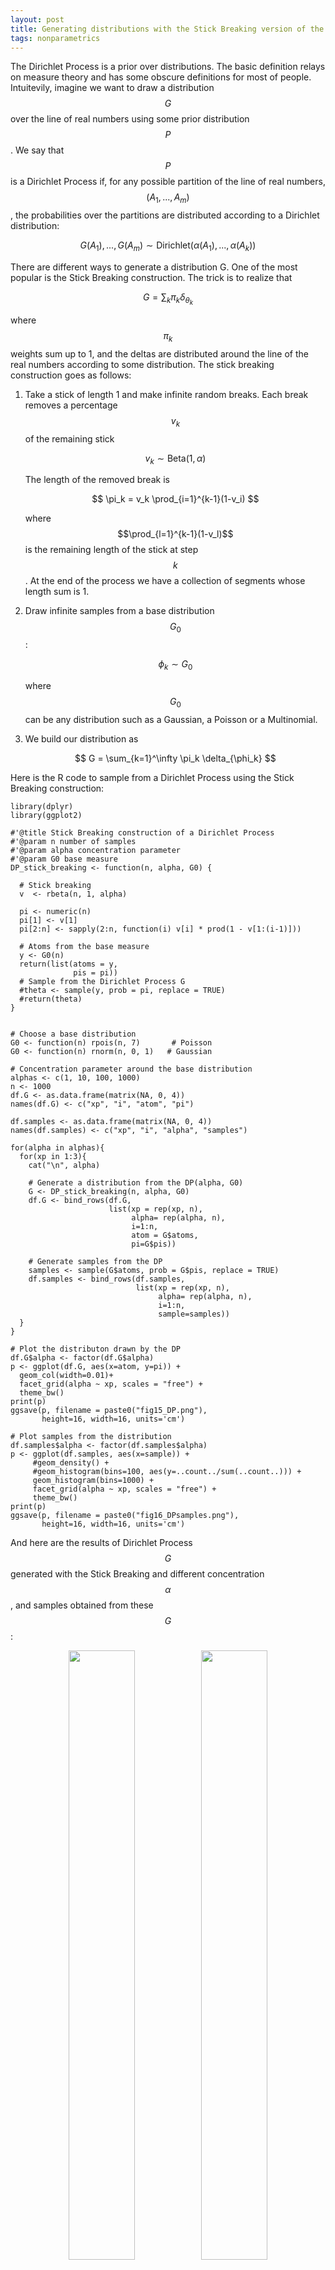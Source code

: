 ```yaml
---
layout: post
title: Generating distributions with the Stick Breaking version of the Dirichlet Process
tags: nonparametrics
---
```

The Dirichlet Process is a prior over distributions. The basic definition relays on 
measure theory and has some obscure definitions for most of people. Intuitevily, imagine
we want to draw a distribution $$G$$ over the line of real numbers using some prior distribution $$P$$.
We say that $$P$$ is a Dirichlet Process if, for any possible partition of the line of real numbers,
$$(A_1, ..., A_m)$$, the probabilities over the partitions are distributed according to a Dirichlet distribution:

$$
G(A_1),...,G(A_m) \sim \text{Dirichlet}(\alpha(A_1),...,\alpha(A_k))
$$

There are different ways to generate a distribution G. One of the most popular 
is the Stick Breaking construction. The trick is to realize that 

$$
G = \sum_k \pi_k \delta_{\theta_k}
$$

where $$\pi_k$$ weights sum up to 1, and the deltas are distributed around the line
of the real numbers according to some distribution. The stick breaking construction
goes as follows:

1. Take a stick of length 1 and make infinite random breaks. Each break removes a percentage 
$$v_k$$ of the remaining stick

	$$
	v_k \sim \text{Beta}(1, \alpha)
	$$

	The length of the removed break is

	$$
	\pi_k = v_k \prod_{i=1}^{k-1}(1-v_i)
	$$

	where $$\prod_{l=1}^{k-1}(1-v_l)$$ is the remaining length of the stick at step $$k$$.
	At the end of the process we have a collection of segments whose length sum is 1.

2. Draw infinite samples from a base distribution $$G_0$$:

	$$
	\phi_k \sim G_0
	$$

	where $$G_0$$ can be any distribution such as a Gaussian, a Poisson or a Multinomial.

3. We build our distribution as

	$$
	G = \sum_{k=1}^\infty \pi_k \delta_{\phi_k}
	$$


Here is the R code to sample from a Dirichlet Process using the Stick Breaking
construction:

```
library(dplyr)
library(ggplot2)

#'@title Stick Breaking construction of a Dirichlet Process
#'@param n number of samples
#'@param alpha concentration parameter
#'@param G0 base measure
DP_stick_breaking <- function(n, alpha, G0) {

  # Stick breaking
  v  <- rbeta(n, 1, alpha)
  
  pi <- numeric(n)
  pi[1] <- v[1] 
  pi[2:n] <- sapply(2:n, function(i) v[i] * prod(1 - v[1:(i-1)]))
  
  # Atoms from the base measure
  y <- G0(n) 
  return(list(atoms = y,
              pis = pi))
  # Sample from the Dirichlet Process G
  #theta <- sample(y, prob = pi, replace = TRUE)
  #return(theta)
}


# Choose a base distribution
G0 <- function(n) rpois(n, 7)       # Poisson
G0 <- function(n) rnorm(n, 0, 1)   # Gaussian

# Concentration parameter around the base distribution
alphas <- c(1, 10, 100, 1000)
n <- 1000
df.G <- as.data.frame(matrix(NA, 0, 4))
names(df.G) <- c("xp", "i", "atom", "pi")

df.samples <- as.data.frame(matrix(NA, 0, 4))
names(df.samples) <- c("xp", "i", "alpha", "samples")

for(alpha in alphas){
  for(xp in 1:3){
    cat("\n", alpha)
    
    # Generate a distribution from the DP(alpha, G0)
    G <- DP_stick_breaking(n, alpha, G0)
    df.G <- bind_rows(df.G, 
                      list(xp = rep(xp, n), 
                           alpha= rep(alpha, n), 
                           i=1:n,
                           atom = G$atoms,
                           pi=G$pis))
    
    # Generate samples from the DP
    samples <- sample(G$atoms, prob = G$pis, replace = TRUE)
    df.samples <- bind_rows(df.samples, 
                            list(xp = rep(xp, n), 
                                 alpha= rep(alpha, n), 
                                 i=1:n, 
                                 sample=samples))
  }
}

# Plot the distributon drawn by the DP
df.G$alpha <- factor(df.G$alpha)
p <- ggplot(df.G, aes(x=atom, y=pi)) + 
  geom_col(width=0.01)+
  facet_grid(alpha ~ xp, scales = "free") +
  theme_bw()
print(p)
ggsave(p, filename = paste0("fig15_DP.png"), 
       height=16, width=16, units='cm')

# Plot samples from the distribution
df.samples$alpha <- factor(df.samples$alpha)
p <- ggplot(df.samples, aes(x=sample)) + 
     #geom_density() +
     #geom_histogram(bins=100, aes(y=..count../sum(..count..))) +
     geom_histogram(bins=1000) + 
     facet_grid(alpha ~ xp, scales = "free") +
     theme_bw()
print(p)
ggsave(p, filename = paste0("fig16_DPsamples.png"), 
       height=16, width=16, units='cm')
```

And here are the results of Dirichlet Process $$G$$ generated with
the Stick Breaking and different concentration $$\alpha$$, and samples
obtained from these $$G$$:
<figure>
	<center>
   <img src="{{ site.baseurl }}/assets/img/2018-06-28-Dirichlet Process with Stick Breaking/fig15_DP.png" width="50%"><img src="{{ site.baseurl }}/assets/img/2018-06-28-Dirichlet Process with Stick Breaking/fig16_DPsamples.png" width="50%">
    </center>
    <figcaption>Fig.1 - (Left) Distributions drawn from a Dirichlet Processes with different concentration parameters. (Right)
   Samples from these distributions. Columns represent repetitions of the experiment.</figcaption>
</figure>
